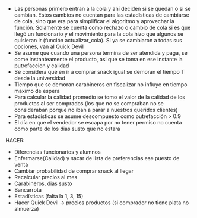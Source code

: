 - Las personas primero entran a la cola y ahí deciden si se quedan o si se cambian. Estos cambios no cuentan para las estadísticas de cambiarse de cola, sino que era para simplificar el algoritmo y aprovechar la función. Solamente se cuenta como rechazo o cambio de cola si es que llegó un funcionario y el movimiento para la cola hizo que algunos se quisieran ir (función actualizar_cola). Si ya se cambiaron a todas sus opciones, van al Quick Devil
- Se asume que cuando una persona termina de ser atendida y paga, se come instanteamente el producto, asi que se toma en ese instante la putrefaccion y calidad
- Se considera que en ir a comprar snack igual se demoran el tiempo T desde la universidad
- Tiempo que se demoran carabineros en fiscalizar no influye en tiempo maximo de espera
- Para calcular la calidad promedio se tomo el valor de la calidad de los productos al ser comprados (los que no se compraban no se consideraban porque no iban a parar a nuestros queridos clientes)
- Para estadísticas se asume descompuesto como putrefacción > 0.9
- El día en que el vendedor se escapa por no tener permiso no cuenta como parte de los dias susto que no estará

HACER:
- Diferencias funcionarios y alumnos
- Enfermarse(Calidad) y sacar de lista de preferencias ese puesto de venta
- Cambiar probabilidad de comprar snack al llegar
- Recalcular precios al mes
- Carabineros, dias susto
- Bancarrota
- Estadísticas (falta la 1, 3, 15)
- Hacer Quick Devil -> precios productos (si comprador no tiene plata no almuerza)